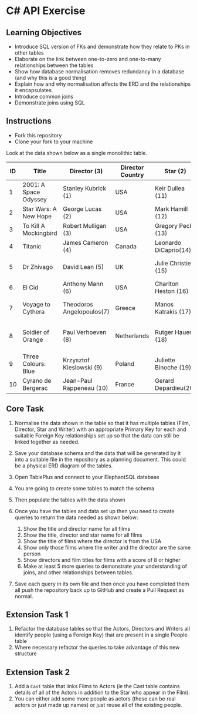 ﻿# C# API Exercise

## Learning Objectives

- Introduce SQL version of FKs and demonstrate how they relate to PKs in other tables
- Elaborate on the link between one-to-zero and one-to-many relationships between the tables
- Show how database normalisation removes redundancy in a database (and why this is a good thing)
- Explain how and why normalisation affects the ERD and the relationships it encapsulates.
- Introduce common joins
- Demonstrate joins using SQL

## Instructions

- Fork this repository
- Clone your fork to your machine

Look at the data shown below as a single monolithic table.

| ID  | Title                 | Director    (3)           | Director Country | Star   (2)           | Star DOB   | Writer (1)                  | Writer Email          | Year | Genre           | Score |
| --- | --------------------- | ---------------------- | ---------------- | ----------------- | ---------- | ------------------------ | --------------------- | ---- | --------------- | ----- |
| 1   | 2001: A Space Odyssey | Stanley Kubrick (1)       | USA              | Keir Dullea  (11)     | 30/05/1936 | Arthur C Clarke   (21)       | arthur@clarke.com     | 1968 | Science Fiction | 10    |
| 2   | Star Wars: A New Hope | George Lucas (2)          | USA              | Mark Hamill    (12)   | 25/09/1951 | George Lucas       (2)      | george@email.com      | 1977 | Science Fiction | 7     |
| 3   | To Kill A Mockingbird | Robert Mulligan (3)        | USA              | Gregory Peck  (13)    | 05/04/1916 | Harper Lee        (22)       | harper@lee.com        | 1962 | Drama           | 10    |
| 4   | Titanic               | James Cameron  (4)        | Canada           | Leonardo DiCaprio(14) | 11/11/1974 | James Cameron        (4)    | james@cameron.com     | 1997 | Romance         | 5     |
| 5   | Dr Zhivago            | David Lean   (5)          | UK               | Julie Christie (15)   | 14/04/1940 | Boris Pasternak     (23)     | boris@boris.com       | 1965 | Historical      | 8     |
| 6   | El Cid                | Anthony Mann   (6)        | USA              | Charlton Heston (16)  | 04/10/1923 | Frederick Frank     (24)     | fred@frank.com        | 1961 | Historical      | 6     |
| 7   | Voyage to Cythera     | Theodoros Angelopoulos(7) | Greece           | Manos Katrakis (17)   | 14/08/1908 | Theodoros Angelopoulos  (7) | theo@angelopoulos.com | 1984 | Drama           | 8     |
| 8   | Soldier of Orange     | Paul Verhoeven (8)        | Netherlands      | Rutger Hauer (18)     | 23/01/1944 | Erik Hazelhoff Roelfzema (25)| erik@roelfzema.com    | 1977 | Thriller        | 8     |
| 9   | Three Colours: Blue   | Krzysztof Kieslowski (9)  | Poland           | Juliette Binoche (19) | 09/03/1964 | Krzysztof Kieslowsk     (9) | email@email.com       | 1993 | Drama           | 8     |
| 10  | Cyrano de Bergerac    | Jean-Paul Rappeneau  (10)  | France           | Gerard Depardieu(20)  | 27/12/1948 | Edmond Rostand        (26)   | edmond@rostand.com    | 1990 | Historical      | 9     |

## Core Task

1. Normalise the data shown in the table so that it has multiple tables (Film, Director, Star and Writer) with an appropriate Primary Key for each and suitable Foreign Key relationships set up so that the data can still be linked together as needed.
2. Save your database schema and the data that will be generated by it into a suitable file in the repository as a planning document. This could be a physical ERD diagram of the tables.
3. Open TablePlus and connect to your ElephantSQL database
4. You are going to create some tables to match the schema
5. Then populate the tables with the data shown
6. Once you have the tables and data set up then you need to create queries to return the data needed as shown below:

   1. Show the title and director name for all films
   2. Show the title, director and star name for all films
   3. Show the title of films where the director is from the USA
   4. Show only those films where the writer and the director are the same person
   5. Show directors and film titles for films with a score of 8 or higher
   6. Make at least 5 more queries to demonstrate your understanding of joins, and other relationships between tables.

7. Save each query in its own file and then once you have completed them all push the repository back up to GitHub and create a Pull Request as normal.

## Extension Task 1

1. Refactor the database tables so that the Actors, Directors and Writers all identify people (using a Foreign Key) that are present in a single People table
2. Where necessary refactor the queries to take advantage of this new structure

## Extension Task 2

1. Add a `Cast` table that links Films to Actors (ie the Cast table contains details of all of the Actors in addition to the Star who appear in the Film).
2. You can either add some more people as actors (these can be real actors or just made up names) or just reuse all of the existing people.
